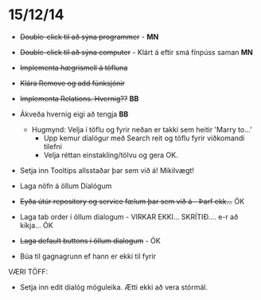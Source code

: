 # 15/12/14

* ~~Double-click til að sýna programmer~~ - **MN**
* ~~Double-click til að sýna computer~~ - Klárt á eftir smá fínpúss saman **MN**
* ~~Implementa hægrismell á töfluna~~
* ~~Klára Remove og add fúnksjónir~~

* ~~Implementa Relations. Hvernig??~~ **BB**

* Ákveða hvernig eigi að tengja **BB**
	* Hugmynd: Velja í töflu og fyrir neðan er takki sem heitir 'Marry to...'
		* Upp kemur díalógur með Search reit og töflu fyrir viðkomandi tilefni 
		* Velja réttan einstakling/tölvu og gera OK.

* Setja inn Tooltips allsstaðar þar sem við á! Mikilvægt!
* Laga nöfn á öllum Díalógum
* ~~Eyða útúr repository og service fælum þar sem við á - Þarf ekk...~~ ÓK
* Laga tab order í öllum dialogum - VIRKAR EKKI... SKRÍTIÐ.... e-r að kíkja... ÓK
* ~~Laga default buttons í öllum dialogum~~ - ÓK
* Búa til gagnagrunn ef hann er ekki til fyrir

VÆRI TÖFF:
* Setja inn edit dialóg möguleika. Ætti ekki að vera stórmál.

